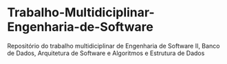 # Trabalho-Multidiciplinar-Engenharia-de-Software
Repositório do trabalho multidiciplinar de Engenharia de Software II, Banco de Dados, Arquitetura de Software e Algoritmos e Estrutura de Dados
